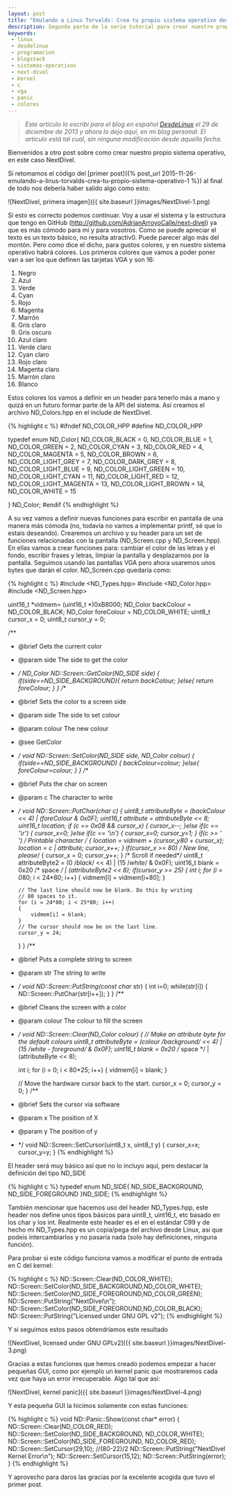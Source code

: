 ```yaml
---
layout: post
title: "Emulando a Linus Torvalds: Crea tu propio sistema operativo desde 0 (II)"
description: Segunda parte de la serie tutorial para crear nuestro propio sistema operativo.
keywords:
 - linux
 - desdelinux
 - programacion
 - blogstack
 - sistemas-operativos
 - next-divel
 - kernel
 - c
 - vga
 - panic
 - colores
---
```


> _Este artículo lo escribí para el blog en español [DesdeLinux](http://blog.desdelinux.net) el 29 de diciembre de 2013 y ahora lo dejo aquí, en mi blog personal. El artículo está tal cual, sin ninguna modificación desde aquella fecha._

Bienvenidos a otro post sobre como crear nuestro propio sistema operativo, en este caso NextDivel.

Si retomamos el código del [primer post]({% post_url 2015-11-26-emulando-a-linus-torvalds-crea-tu-propio-sistema-operativo-1 %}) al final de todo nos debería haber salido algo como esto:

![NextDivel, primera imagen]({{ site.baseurl }}images/NextDivel-1.png)

Si esto es correcto podemos continuar. Voy a usar el sistema y la estructura que tengo en GitHub (http://github.com/AdrianArroyoCalle/next-divel) ya que es más cómodo para mí y para vosotros. Como se puede apreciar el texto es un texto básico, no resulta atractiv0. Puede parecer algo más del montón. Pero como dice el dicho, para gustos colores, y en nuestro sistema operativo habrá colores. Los primeros colores que vamos a poder poner van a ser los que definen las tarjetas VGA y son 16:

1. Negro
2. Azul
3. Verde
4. Cyan
5. Rojo
6. Magenta
7. Marrón
8. Gris claro
9. Gris oscuro
10. Azul claro
11. Verde claro
12. Cyan claro
13. Rojo claro
14. Magenta claro
15. Marrón claro
16. Blanco

Estos colores los vamos a definir en un header para tenerlo más a mano y quizá en un futuro formar parte de la API del sistema. Así creamos el archivo ND_Colors.hpp en el include de NextDivel.

{% highlight c %}
#ifndef ND_COLOR_HPP
#define ND_COLOR_HPP

typedef enum ND_Color{ 
	ND_COLOR_BLACK			= 0,
	ND_COLOR_BLUE			= 1,
	ND_COLOR_GREEN			= 2,
	ND_COLOR_CYAN			= 3,
	ND_COLOR_RED			= 4,
	ND_COLOR_MAGENTA		= 5,
	ND_COLOR_BROWN			= 6,
	ND_COLOR_LIGHT_GREY		= 7,
	ND_COLOR_DARK_GREY		= 8,
	ND_COLOR_LIGHT_BLUE		= 9,
	ND_COLOR_LIGHT_GREEN	= 10,
	ND_COLOR_LIGHT_CYAN		= 11,
	ND_COLOR_LIGHT_RED		= 12,
	ND_COLOR_LIGHT_MAGENTA	= 13,
	ND_COLOR_LIGHT_BROWN	= 14,
	ND_COLOR_WHITE			= 15

} ND_Color;
#endif
{% endhighlight %}

A su vez vamos a definir nuevas funciones para escribir en pantalla de una manera más cómoda (no, todavía no vamos a implementar printf, sé que lo estais deseando). Crearemos un archivo y su header para un set de funciones relacionadas con la pantalla (ND_Screen.cpp y ND_Screen.hpp). En ellas vamos a crear funciones para: cambiar el color de las letras y el fondo, escribir frases y letras, limpiar la pantalla y desplazarnos por la pantalla. Seguimos usando las pantallas VGA pero ahora usaremos unos bytes que darán el color. ND_Screen.cpp quedaría como:

{% highlight c %}
#include <ND_Types.hpp>
#include <ND_Color.hpp>
#include <ND_Screen.hpp>

uint16_t *vidmem= (uint16_t *)0xB8000;
ND_Color backColour = ND_COLOR_BLACK;
ND_Color foreColour = ND_COLOR_WHITE;
uint8_t cursor_x = 0;
uint8_t cursor_y = 0;

/**
 * @brief Gets the current color
 * @param side The side to get the color
 * */
ND_Color ND::Screen::GetColor(ND_SIDE side)
{
	if(side==ND_SIDE_BACKGROUND){
		return backColour;
	}else{
		return foreColour;
	}
}
/**
 * @brief Sets the color to a screen side
 * @param side The side to set colour
 * @param colour The new colour
 * @see GetColor
 * */
void ND::Screen::SetColor(ND_SIDE side, ND_Color colour)
{
	if(side==ND_SIDE_BACKGROUND)
	{
		backColour=colour;
	}else{
		foreColour=colour;
	}
}
/**
 * @brief Puts the char on screen
 * @param c The character to write
 * */
void ND::Screen::PutChar(char c)
{
	uint8_t  attributeByte = (backColour << 4) | (foreColour & 0x0F);
	uint16_t attribute = attributeByte << 8;
	uint16_t *location;
	if (c == 0x08 && cursor_x)
	{
		cursor_x--;
	}else if(c == '\r')
	{
		cursor_x=0;
	}else if(c == '\n')
	{
		cursor_x=0;
		cursor_y=1;
	}
	if(c >= ' ') /* Printable character */
	{
		location = vidmem + (cursor_y*80 + cursor_x);
		*location = c | attribute;
		cursor_x++;
	}
	if(cursor_x >= 80) /* New line, please*/
	{
		cursor_x = 0;
		cursor_y++;
	}
	/* Scroll if needed*/
	uint8_t attributeByte2 = (0 /*black*/ << 4) | (15 /*white*/ & 0x0F);
	uint16_t blank = 0x20 /* space */ | (attributeByte2 << 8);
	if(cursor_y >= 25)
	{
       int i;
       for (i = 0*80; i < 24*80; i++)
       {
           vidmem[i] = vidmem[i+80];
       }

       // The last line should now be blank. Do this by writing
       // 80 spaces to it.
       for (i = 24*80; i < 25*80; i++)
       {
           vidmem[i] = blank;
       }
       // The cursor should now be on the last line.
       cursor_y = 24;
   }
}
/**
 * @brief Puts a complete string to screen
 * @param str The string to write
 * */
void ND::Screen::PutString(const char* str)
{
	int i=0;
	while(str[i]) 
	{
		ND::Screen::PutChar(str[i++]);
	}
}
/**
 * @brief Cleans the screen with a color
 * @param colour The colour to fill the screen
 * */
 void ND::Screen::Clear(ND_Color colour)
{
   // Make an attribute byte for the default colours
   uint8_t attributeByte = (colour /*background*/ << 4) | (15 /*white - foreground*/ & 0x0F);
   uint16_t blank = 0x20 /* space */ | (attributeByte << 8);

   int i;
   for (i = 0; i < 80*25; i++)
   {
       vidmem[i] = blank;
   }

   // Move the hardware cursor back to the start.
   cursor_x = 0;
   cursor_y = 0;
}
/**
 * @brief Sets the cursor via software
 * @param x The position of X
 * @param y The position of y
 * */
void ND::Screen::SetCursor(uint8_t x, uint8_t y)
{
	cursor_x=x;
	cursor_y=y;
}
{% endhighlight %}

El header será muy básico así que no lo incluyo aquí, pero destacar la definición del tipo ND_SIDE

{% highlight c %}
typedef enum ND_SIDE{
		ND_SIDE_BACKGROUND,
		ND_SIDE_FOREGROUND
}ND_SIDE;
{% endhighlight %}

También mencionar que hacemos uso del header ND_Types.hpp, este header nos define unos tipos básicos para uint8_t, uint16_t, etc basado en los char y los int. Realmente este header es el en el estándar C99 y de hecho mi ND_Types.hpp es un copia/pega del archivo desde Linux, así que podeis intercambiarlos y no pasaría nada (solo hay definiciones, ninguna función).

Para probar si este código funciona vamos a modificar el punto de entrada en C del kernel:

{% highlight c %}
	ND::Screen::Clear(ND_COLOR_WHITE);
	ND::Screen::SetColor(ND_SIDE_BACKGROUND,ND_COLOR_WHITE);
	ND::Screen::SetColor(ND_SIDE_FOREGROUND,ND_COLOR_GREEN);
	ND::Screen::PutString("NextDivel\n");
	ND::Screen::SetColor(ND_SIDE_FOREGROUND,ND_COLOR_BLACK);
	ND::Screen::PutString("Licensed under GNU GPL v2");
{% endhighlight %}

Y si seguimos estos pasos obtendríamos este resultado

![NextDivel, licensed under GNU GPLv2]({{ site.baseurl }}images/NextDivel-3.png)

Gracias a estas funciones que hemos creado podemos empezar a hacer pequeñas GUI, como por ejemplo un kernel panic que mostraremos cada vez que haya un error irrecuperable. Algo tal que así:

![NextDivel, kernel panic]({{ site.baseurl }}images/NextDivel-4.png)

Y esta pequeña GUI la hicimos solamente con estas funciones:

{% highlight c %}
void ND::Panic::Show(const char* error)
{
	ND::Screen::Clear(ND_COLOR_RED);
	ND::Screen::SetColor(ND_SIDE_BACKGROUND, ND_COLOR_WHITE);
	ND::Screen::SetColor(ND_SIDE_FOREGROUND, ND_COLOR_RED);
	ND::Screen::SetCursor(29,10); //(80-22)/2
	ND::Screen::PutString("NextDivel Kernel Error\n");
	ND::Screen::SetCursor(15,12);
	ND::Screen::PutString(error);
}
{% endhighlight %}

Y aprovecho para daros las gracias por la excelente acogida que tuvo el primer post.